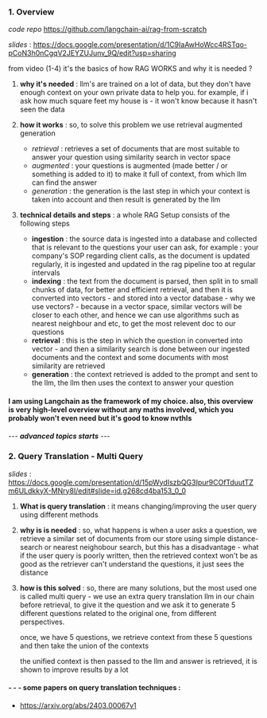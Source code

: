

### 1. Overview 

*code repo* https://github.com/langchain-ai/rag-from-scratch

*slides* : https://docs.google.com/presentation/d/1C9IaAwHoWcc4RSTqo-pCoN3h0nCgqV2JEYZUJunv_9Q/edit?usp=sharing

from video (1-4) it's the basics of how RAG WORKS and why it is needed ?

1. **why it's needed** : llm's are trained on a lot of data, but they don't have enough context on your own private data to help you. for example, if i ask how much square feet my house is - it won't know because it hasn't seen the data
2. **how it works** : so, to solve this problem we use retrieval augmented generation 
    - *retrieval* : retrieves a set of documents that are most suitable to answer your question using similarity search in vector space
    - *augmented* : your questions is augmented (made better / or something is added to it) to make it full of context, from which llm can find the answer
    - *generation* : the generation is the last step in which your context is taken into account and then result is generated by the llm
      
3. **technical details and steps** : a whole RAG Setup consists of the following steps
   - **ingestion** : the source data is ingested into a database and collected that is relevant to the questions your user can ask, for example : your company's SOP regarding client calls, as the document is updated regularly, it is ingested and updated in the rag pipeline too at regular intervals
   - **indexing** : the text from the document is parsed, then split in to small chunks of data, for better and efficient retrieval, and then it is converted into vectors - and stored into a vector database - why we use vectors?  - because in a vector space, similar vectors will be closer to each other, and hence we can use algorithms such as nearest neighbour and etc, to get the most relevent doc to our questions
   - **retrieval** : this is the step in which the question in converted into vector - and then a similarity search is done between our ingested documents and the context and some documents with most similarity are retrieved
   - **generation** : the context retrieved is added to the prompt and sent to the llm, the llm then uses the context to answer your question

#### I am using Langchain as the framework of my choice. also, this overview is very high-level overview without any maths involved, which you probably won't even need but it's good to know nvthls


  --- ***advanced topics starts*** --- 

### 2. Query Translation - Multi Query 

*slides* : https://docs.google.com/presentation/d/15pWydIszbQG3Ipur9COfTduutTZm6ULdkkyX-MNry8I/edit#slide=id.g268cd4ba153_0_0


1. **What is query translation** : it means changing/improving the user query using different methods
2. **why is is needed** : so, what happens is when a user asks a question, we retrieve a similar set of documents from our store using simple distance-search or nearest neighobour search, but this has a disadvantage - what if the user query is poorly written, then the retrieved context won't be as good as the retriever can't understand the questions, it just sees the distance
3. **how is this solved** : so, there are many solutions, but the most used one is called multi query - we use an extra query translation llm in our chain before retrieval, to give it the question and we ask it to generate 5 different questions related to the original one, from different perspectives. 
   
   once, we have 5 questions, we retrieve context from these 5 questions and then take the union of the contexts
   
   the unified context is then passed to the llm and answer is retrieved, it is shown to improve results by a lot

####  - - - some papers on query translation techniques :

- https://arxiv.org/abs/2403.00067v1


